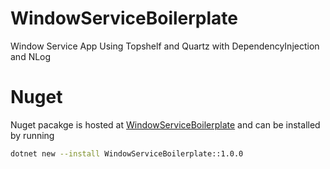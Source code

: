 # WindowServiceBoilerplate
Window Service App Using Topshelf and Quartz with DependencyInjection and NLog
# Nuget
Nuget pacakge is hosted at [WindowServiceBoilerplate](https://www.nuget.org/packages/WindowServiceBoilerplate/1.0.0) and can be installed by running
```bash
dotnet new --install WindowServiceBoilerplate::1.0.0
```
